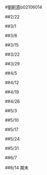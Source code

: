 \#[劉軒齊](https://ceiba.ntu.edu.tw/course_admin/user/?op=stu_person&stu=b02106014&sort=)b02106014

\#\#2/22

\#\#3/1

\#\#3/8

\#\#3/15

\#\#3/22

\#\#3/29

\#\#4/5

\#\#4/12

\#\#4/19

\#\#4/26

\#\#5/3

\#\#5/10

\#\#5/17

\#\#5/24

\#\#5/31

\#\#6/7

\#\#6/14 期末

